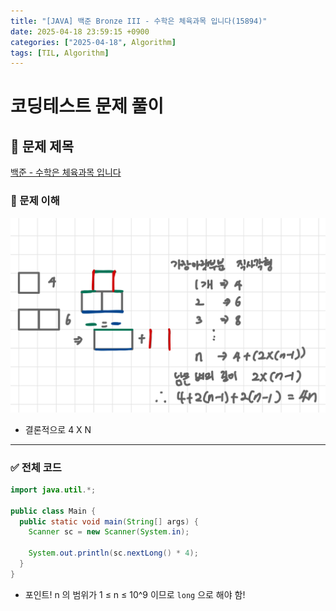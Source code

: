```yaml
---
title: "[JAVA] 백준 Bronze III - 수학은 체육과목 입니다(15894)"
date: 2025-04-18 23:59:15 +0900
categories: ["2025-04-18", Algorithm]
tags: [TIL, Algorithm]
---
```

# 코딩테스트 문제 풀이

## 📘 문제 제목
[백준 - 수학은 체육과목 입니다](https://www.acmicpc.net/problem/15894)

### 🧠 문제 이해
![img.png](/assets/img/2025-04-18/img.png)
- 결론적으로 4 X N

---

### ✅ 전체 코드
```java
import java.util.*;

public class Main {
  public static void main(String[] args) {
    Scanner sc = new Scanner(System.in);

    System.out.println(sc.nextLong() * 4);
  }
}
```
- 포인트! n 의 범위가 1 ≤ n ≤ 10^9 이므로 `long` 으로 해야 함!
